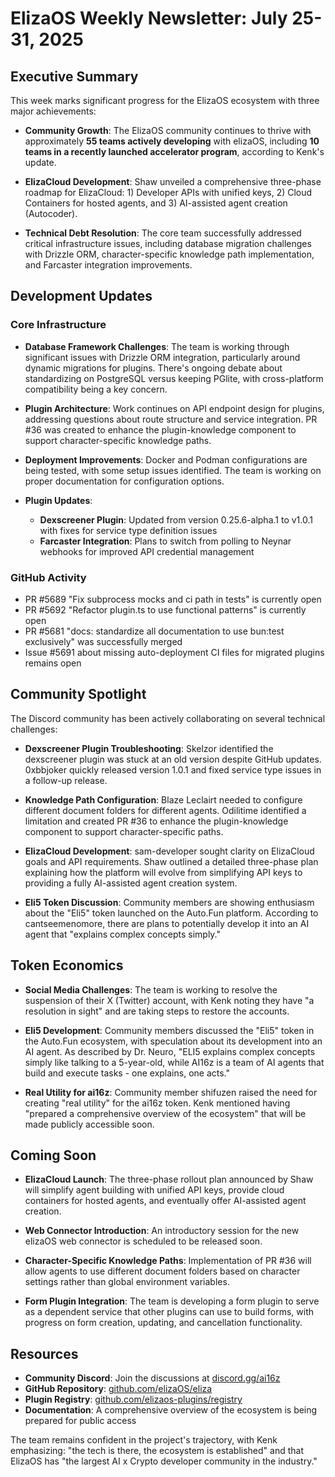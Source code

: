 # ElizaOS Weekly Newsletter: July 25-31, 2025

## Executive Summary

This week marks significant progress for the ElizaOS ecosystem with three major achievements:

- **Community Growth**: The ElizaOS community continues to thrive with approximately **55 teams actively developing** with elizaOS, including **10 teams in a recently launched accelerator program**, according to Kenk's update.

- **ElizaCloud Development**: Shaw unveiled a comprehensive three-phase roadmap for ElizaCloud: 1) Developer APIs with unified keys, 2) Cloud Containers for hosted agents, and 3) AI-assisted agent creation (Autocoder).

- **Technical Debt Resolution**: The core team successfully addressed critical infrastructure issues, including database migration challenges with Drizzle ORM, character-specific knowledge path implementation, and Farcaster integration improvements.

## Development Updates

### Core Infrastructure

- **Database Framework Challenges**: The team is working through significant issues with Drizzle ORM integration, particularly around dynamic migrations for plugins. There's ongoing debate about standardizing on PostgreSQL versus keeping PGlite, with cross-platform compatibility being a key concern.

- **Plugin Architecture**: Work continues on API endpoint design for plugins, addressing questions about route structure and service integration. PR #36 was created to enhance the plugin-knowledge component to support character-specific knowledge paths.

- **Deployment Improvements**: Docker and Podman configurations are being tested, with some setup issues identified. The team is working on proper documentation for configuration options.

- **Plugin Updates**:
  - **Dexscreener Plugin**: Updated from version 0.25.6-alpha.1 to v1.0.1 with fixes for service type definition issues
  - **Farcaster Integration**: Plans to switch from polling to Neynar webhooks for improved API credential management

### GitHub Activity

- PR #5689 "Fix subprocess mocks and ci path in tests" is currently open
- PR #5692 "Refactor plugin.ts to use functional patterns" is currently open
- PR #5681 "docs: standardize all documentation to use bun:test exclusively" was successfully merged
- Issue #5691 about missing auto-deployment CI files for migrated plugins remains open

## Community Spotlight

The Discord community has been actively collaborating on several technical challenges:

- **Dexscreener Plugin Troubleshooting**: Skelzor identified the dexscreener plugin was stuck at an old version despite GitHub updates. 0xbbjoker quickly released version 1.0.1 and fixed service type issues in a follow-up release.

- **Knowledge Path Configuration**: Blaze Leclairt needed to configure different document folders for different agents. Odilitime identified a limitation and created PR #36 to enhance the plugin-knowledge component to support character-specific paths.

- **ElizaCloud Development**: sam-developer sought clarity on ElizaCloud goals and API requirements. Shaw outlined a detailed three-phase plan explaining how the platform will evolve from simplifying API keys to providing a fully AI-assisted agent creation system.

- **Eli5 Token Discussion**: Community members are showing enthusiasm about the "Eli5" token launched on the Auto.Fun platform. According to cantseemenomore, there are plans to potentially develop it into an AI agent that "explains complex concepts simply."

## Token Economics

- **Social Media Challenges**: The team is working to resolve the suspension of their X (Twitter) account, with Kenk noting they have "a resolution in sight" and are taking steps to restore the accounts.

- **Eli5 Development**: Community members discussed the "Eli5" token in the Auto.Fun ecosystem, with speculation about its development into an AI agent. As described by Dr. Neuro, "ELI5 explains complex concepts simply like talking to a 5-year-old, while AI16z is a team of AI agents that build and execute tasks - one explains, one acts."

- **Real Utility for ai16z**: Community member shifuzen raised the need for creating "real utility" for the ai16z token. Kenk mentioned having "prepared a comprehensive overview of the ecosystem" that will be made publicly accessible soon.

## Coming Soon

- **ElizaCloud Launch**: The three-phase rollout plan announced by Shaw will simplify agent building with unified API keys, provide cloud containers for hosted agents, and eventually offer AI-assisted agent creation.

- **Web Connector Introduction**: An introductory session for the new elizaOS web connector is scheduled to be released soon.

- **Character-Specific Knowledge Paths**: Implementation of PR #36 will allow agents to use different document folders based on character settings rather than global environment variables.

- **Form Plugin Integration**: The team is developing a form plugin to serve as a dependent service that other plugins can use to build forms, with progress on form creation, updating, and cancellation functionality.

## Resources

- **Community Discord**: Join the discussions at [discord.gg/ai16z](https://discord.gg/ai16z)
- **GitHub Repository**: [github.com/elizaOS/eliza](https://github.com/elizaOS/eliza)
- **Plugin Registry**: [github.com/elizaos-plugins/registry](https://github.com/elizaos-plugins/registry)
- **Documentation**: A comprehensive overview of the ecosystem is being prepared for public access

The team remains confident in the project's trajectory, with Kenk emphasizing: "the tech is there, the ecosystem is established" and that ElizaOS has "the largest AI x Crypto developer community in the industry."